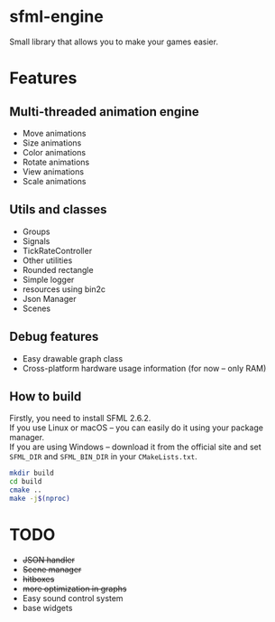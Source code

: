 
# sfml-engine
Small library that allows you to make your games easier.

# Features

## Multi-threaded animation engine

- Move animations  
- Size animations  
- Color animations  
- Rotate animations  
- View animations  
- Scale animations  

## Utils and classes

- Groups  
- Signals  
- TickRateController  
- Other utilities  
- Rounded rectangle  
- Simple logger  
- resources using bin2c
- Json Manager
- Scenes

## Debug features

- Easy drawable graph class  
- Cross-platform hardware usage information (for now – only RAM)  

## How to build

Firstly, you need to install SFML 2.6.2.  
If you use Linux or macOS – you can easily do it using your package manager.  
If you are using Windows – download it from the official site and set `SFML_DIR` and `SFML_BIN_DIR` in your `CMakeLists.txt`.

```bash
mkdir build
cd build
cmake ..
make -j$(nproc)
````

# TODO

* ~~JSON handler~~
* ~~Scene manager~~
* ~~hitboxes~~
* ~~more optimization in graphs~~
* Easy sound control system
* base widgets
